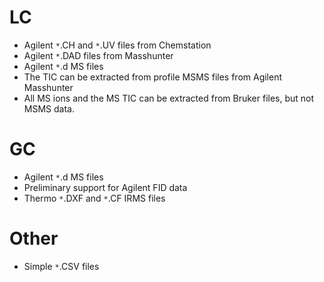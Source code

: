 # LC #

  * Agilent `*`.CH and `*`.UV files from Chemstation
  * Agilent `*`.DAD files from Masshunter
  * Agilent `*`.d MS files
  * The TIC can be extracted from profile MSMS files from Agilent Masshunter
  * All MS ions and the MS TIC can be extracted from Bruker files, but not MSMS data.

# GC #

  * Agilent `*`.d MS files
  * Preliminary support for Agilent FID data
  * Thermo `*`.DXF and `*`.CF IRMS files

# Other #

  * Simple `*`.CSV files